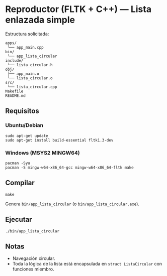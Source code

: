 # Reproductor (FLTK + C++) — Lista enlazada simple

Estructura solicitada:
```
apps/
 └── app_main.cpp
bin/
 └── app_lista_circular
include/
 └── lista_circular.h
obj/
 ├── app_main.o
 └── lista_circular.o
src/
 └── lista_circular.cpp
Makefile
README.md
```

## Requisitos

### Ubuntu/Debian
```
sudo apt-get update
sudo apt-get install build-essential fltk1.3-dev
```

### Windows (MSYS2 MINGW64)
```
pacman -Syu
pacman -S mingw-w64-x86_64-gcc mingw-w64-x86_64-fltk make
```

## Compilar
```
make
```
Genera `bin/app_lista_circular` (o `bin/app_lista_circular.exe`).

## Ejecutar
```
./bin/app_lista_circular
```

## Notas
- Navegación circular.
- Toda la lógica de la lista está encapsulada en `struct ListaCircular` con funciones miembro.
